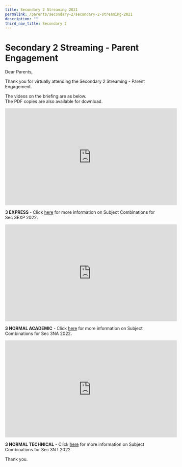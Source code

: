 ```yaml
---
title: Secondary 2 Streaming 2021
permalink: /parents/secondary-2/secondary-2-streaming-2021
description: ""
third_nav_title: Secondary 2
---
```

# **Secondary 2 Streaming - Parent Engagement**

Dear Parents,  
  
Thank you for virtually attending the Secondary 2 Streaming - Parent Engagement.  
  
The videos on the briefing are as below.  
The PDF copies are also available for download.

<iframe width="560" height="315" src="https://www.youtube.com/embed/H5sUFf8bs3Y" title="YouTube video player" frameborder="0" allow="accelerometer; autoplay; clipboard-write; encrypted-media; gyroscope; picture-in-picture" allowfullscreen></iframe>

**3 EXPRESS** - Click [here](/files/3EXP_Streaming_Parent%20Engagement_2022.pdf) for more information on Subject Combinations for Sec 3EXP 2022.

<iframe width="560" height="315" src="https://www.youtube.com/embed/vkJr3PK90PQ" title="YouTube video player" frameborder="0" allow="accelerometer; autoplay; clipboard-write; encrypted-media; gyroscope; picture-in-picture" allowfullscreen></iframe>

**3 NORMAL ACADEMIC** - Click [here](/files/3NA_Streaming_Parent%20Engagement%202022.pdf) for more information on Subject Combinations for Sec 3NA 2022.

<iframe width="560" height="315" src="https://www.youtube.com/embed/PJPxmsDOGEk" title="YouTube video player" frameborder="0" allow="accelerometer; autoplay; clipboard-write; encrypted-media; gyroscope; picture-in-picture" allowfullscreen></iframe>

**3 NORMAL TECHNICAL** - Click [here](/files/3NT_Streaming_Parent%20Engagement_2022.pdf) for more information on Subject Combinations for Sec 3NT 2022.

Thank you.